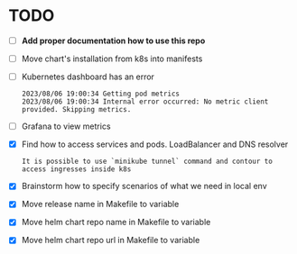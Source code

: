 # TODO

- [ ] **Add proper documentation how to use this repo**
- [ ] Move chart's installation from k8s into manifests
- [ ] Kubernetes dashboard has an error

    ```
    2023/08/06 19:00:34 Getting pod metrics
    2023/08/06 19:00:34 Internal error occurred: No metric client provided. Skipping metrics.
    ```

- [ ] Grafana to view metrics
- [x] Find how to access services and pods. LoadBalancer and DNS resolver

      It is possible to use `minikube tunnel` command and contour to access ingresses inside k8s 
- [x] Brainstorm how to specify scenarios of what we need in local env
- [x] Move release name in Makefile to variable
- [x] Move helm chart repo name in Makefile to variable 
- [x] Move helm chart repo url in Makefile to variable
